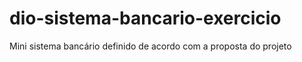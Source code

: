 # dio-sistema-bancario-exercicio
Mini sistema bancário definido de acordo com a proposta do projeto
